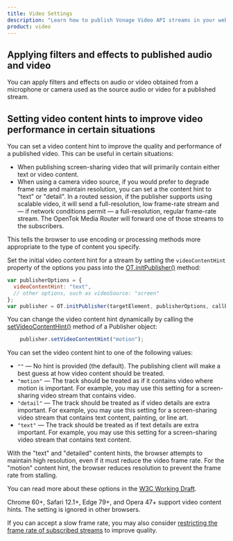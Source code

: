```yaml
---
title: Video Settings
description: "Learn how to publish Vonage Video API streams in your web application. Once you have connected to a session, you can send video, audio, and messages by publishing a stream."
product: video
---
```


## Applying filters and effects to published audio and video

You can apply filters and effects on audio or video obtained from a microphone or camera used as the source audio or video for a published stream.

<!-- OPT-TODO: see [this topic](/developer/guides/audio-video/js/#audio-video-filters). -->

## Setting video content hints to improve video performance in certain situations

You can set a video content hint to improve the quality and performance of a published video. This can be useful in certain situations:

* When publishing screen-sharing video that will primarily contain either text or video content.
* When using a camera video source, if you would prefer to degrade frame rate and maintain resolution, you can set a the content hint to "text" or "detail". In a routed session, if the publisher supports using scalable video, it will send a full-resolution, low frame-rate stream and — if network conditions permit — a full-resolution, regular frame-rate stream. The OpenTok Media Router will forward one of those streams to the subscribers.

This tells the browser to use encoding or processing methods more appropriate to the type of content you specify.

Set the initial video content hint for a stream by setting the `videoContentHint` property of the options you pass into the [OT.initPublisher()](/sdk/stitch/video-js-reference/OT.html#initPublisher) method:

```js
var publisherOptions = {
  videoContentHint: "text",
  // other options, such as videoSource: "screen"
};
var publisher = OT.initPublisher(targetElement, publisherOptions, callbackFunction);
```    

You can change the video content hint dynamically by calling the [setVideoContentHint()](/sdk/stitch/video-js-reference/Publisher.html#setVideoContentHint) method of a Publisher object:

```js
    publisher.setVideoContentHint("motion");
```

You can set the video content hint to one of the following values:

* `""` — No hint is provided (the default). The publishing client will make a best guess at how video content should be treated.
* `"motion"` — The track should be treated as if it contains video where motion is important. For example, you may use this setting for a screen-sharing video stream that contains video.
* `"detail"` — The track should be treated as if video details are extra important. For example, you may use this setting for a screen-sharing video stream that contains text content, painting, or line art.
* `"text"` — The track should be treated as if text details are extra important. For example, you may use this setting for a screen-sharing video stream that contains text content.

With the "text" and "detailed" content hints, the browser attempts to maintain high resolution, even if it must reduce the video frame rate. For the "motion" content hint, the browser reduces resolution to prevent the frame rate from stalling.

You can read more about these options in the [W3C Working Draft](https://www.w3.org/TR/mst-content-hint/#video-content-hints).

Chrome 60+, Safari 12.1+, Edge 79+, and Opera 47+ support video content hints. The setting is ignored in other browsers.

If you can accept a slow frame rate, you may also consider [restricting the frame rate of subscribed streams](/video/tutorials/subscribe-streams) to improve quality.

<!-- OPT-TODO: ## Other audio and video options

See the developer guide for [Adjusting audio and video](/developer/guides/audio-video/js/#audio-tuning).

## Getting audio and video statistics for a publisher

See [Getting statistics about a publisher's stream](#get_stats). -->
